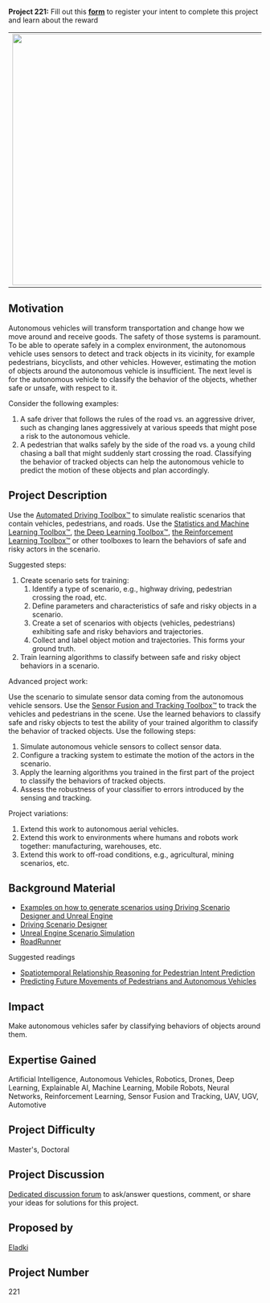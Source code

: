 **Project 221:** Fill out this <strong>[form](https://forms.office.com/Pages/ResponsePage.aspx?id=ETrdmUhDaESb3eUHKx3B5lOTzSa_A6lPqq2LJKzvpM5UMTBZRkc4UTRETjFERVRDWllQRE40OUFSQS4u)</strong> to  register your intent to complete this project and learn about the reward

<table>
<td><img src="https://gist.githubusercontent.com/robertogl/e0115dc303472a9cfd52bbbc8edb7665/raw/objectBehavior.jpg"  width=500 /></td>
<td><p><h1>Classify Object Behavior to Enhance the Safety of Autonomous Vehicles</h1></p>
<p>Automatically classify behavior of tracked objects to enhance the safety of autonomous systems.</p>
</table>

## Motivation

Autonomous vehicles will transform transportation and change how we move around and receive goods. The safety of those systems is paramount. To be able to operate safely in a complex environment, the autonomous vehicle uses sensors to detect and track objects in its vicinity, for example pedestrians, bicyclists, and other vehicles. However, estimating the motion of objects around the autonomous vehicle is insufficient. The next level is for the autonomous vehicle to classify the behavior of the objects, whether safe or unsafe, with respect to it. 

Consider the following examples:
1.	A safe driver that follows the rules of the road vs. an aggressive driver, such as changing lanes aggressively at various speeds that might pose a risk to the autonomous vehicle.
2.	A pedestrian that walks safely by the side of the road vs. a young child chasing a ball that might suddenly start crossing the road.
Classifying the behavior of tracked objects can help the autonomous vehicle to predict the motion of these objects and plan accordingly.


## Project Description

Use the [Automated Driving Toolbox™](https://www.mathworks.com/products/automated-driving.html) to simulate realistic scenarios that contain vehicles, pedestrians, and roads. Use the [Statistics and Machine Learning Toolbox™](https://www.mathworks.com/products/statistics.html), [the Deep Learning Toolbox™](https://www.mathworks.com/products/deep-learning.html), [the Reinforcement Learning Toolbox™](https://www.mathworks.com/products/reinforcement-learning.html) or other toolboxes to learn the behaviors of safe and risky actors in the scenario.

Suggested steps:
1. Create scenario sets for training:
   	1. Identify a type of scenario, e.g., highway driving, pedestrian crossing the road, etc.
   	2. Define parameters and characteristics of safe and risky objects in a scenario.
   	3. Create a set of scenarios with objects (vehicles, pedestrians) exhibiting safe and risky behaviors and trajectories.  
   	4. Collect and label object motion and trajectories. This forms your ground truth.
2. Train learning algorithms to classify between safe and risky object behaviors in a scenario.

Advanced project work: 

Use the scenario to simulate sensor data coming from the autonomous vehicle sensors. Use the [Sensor Fusion and Tracking Toolbox™](https://www.mathworks.com/products/sensor-fusion-and-tracking.html) to track the vehicles and pedestrians in the scene. Use the learned behaviors to classify safe and risky objects to test the ability of your trained algorithm to classify the behavior of tracked objects. Use the following steps:
1.	Simulate autonomous vehicle sensors to collect sensor data.
2.	Configure a tracking system to estimate the motion of the actors in the scenario.
3.	Apply the learning algorithms you trained in the first part of the project to classify the behaviors of tracked objects.
4.	Assess the robustness of your classifier to errors introduced by the sensing and tracking. 

Project variations:  
1.	Extend this work to autonomous aerial vehicles.
2.	Extend this work to environments where humans and robots work together: manufacturing, warehouses, etc.
3.	Extend this work to off-road conditions, e.g., agricultural, mining scenarios, etc.


## Background Material

- [Examples on how to generate scenarios using Driving Scenario Designer and Unreal Engine](https://www.mathworks.com/help/driving/examples.html?category=scenario-simulation)
- [Driving Scenario Designer](https://www.mathworks.com/help/driving/ref/drivingscenariodesigner-app.html)
- [Unreal Engine Scenario Simulation](https://www.mathworks.com/help/driving/unreal-engine-scenario-simulation.html)
- [RoadRunner](https://www.mathworks.com/products/roadrunner.html)

Suggested readings
- [Spatiotemporal Relationship Reasoning for Pedestrian Intent Prediction](https://stip.stanford.edu/)
- [Predicting Future Movements of Pedestrians and Autonomous Vehicles](https://www.gislounge.com/predicting-future-movements-of-pedestrians-and-autonomous-vehicles/)



## Impact

Make autonomous vehicles safer by classifying behaviors of objects around them.

## Expertise Gained 

Artificial Intelligence, Autonomous Vehicles, Robotics, Drones, Deep Learning, Explainable AI, Machine Learning, Mobile Robots, Neural Networks, Reinforcement Learning, Sensor Fusion and Tracking, UAV, UGV, Automotive


## Project Difficulty

Master's, Doctoral

## Project Discussion

[Dedicated discussion forum](https://github.com/mathworks/MathWorks-Excellence-in-Innovation/discussions/53) to ask/answer questions, comment, or share your ideas for solutions for this project.

## Proposed by

[Eladki](https://github.com/eladki)

## Project Number

221
